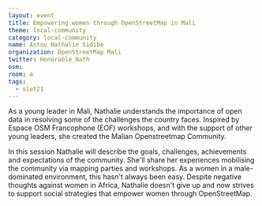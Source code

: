 ```yaml
---
layout: event
title: Empowering women through OpenStreetMap in Mali
theme: local-community
category: local-community
name: Astou Nathalie Sidibe
organization: OpenStreetMap Mali
twitter: Honorable_Nath
osm:
room: a
tags:
  - slot21
---
```

As a young leader in Mali, Nathalie understands the importance of open data in resolving some of the challenges the country faces. Inspired by Espace OSM Francophone (EOF) workshops, and with the support of other young leaders, she created the Malian Openstreetmap Community.

In this session Nathalie will describe the goals, challenges, achievements and expectations of the community. She'll share her experiences mobilising the community via mapping parties and workshops. As a women in a male-dominated environment, this hasn't always been easy. Despite negative thoughts against women in Africa, Nathalie doesn't give up and now strives to support social strategies that empower women through OpenStreetMap.
